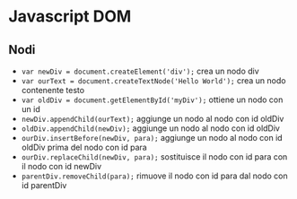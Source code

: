 # Javascript DOM
## Nodi
- `var newDiv = document.createElement('div');` crea un nodo div
- `var ourText = document.createTextNode('Hello World');` crea un nodo contenente testo
- `var oldDiv = document.getElementById('myDiv');` ottiene un nodo con un id
- `newDiv.appendChild(ourText);` aggiunge un nodo al nodo con id oldDiv
- `oldDiv.appendChild(newDiv);` aggiunge un nodo al nodo con id oldDiv
- `ourDiv.insertBefore(newDiv, para);` aggiunge un nodo al nodo con id oldDiv prima del nodo con id para
- `ourDiv.replaceChild(newDiv, para);` sostituisce il nodo con id para con il nodo con id newDiv
- `parentDiv.removeChild(para);` rimuove il nodo con id para dal nodo con id parentDiv
